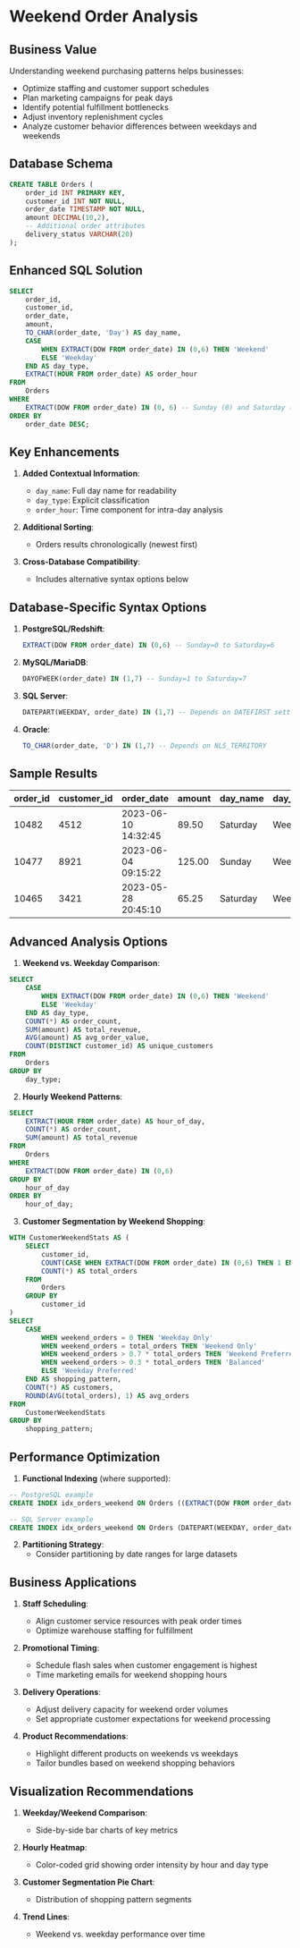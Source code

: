 # Weekend Order Analysis

## Business Value
Understanding weekend purchasing patterns helps businesses:
- Optimize staffing and customer support schedules
- Plan marketing campaigns for peak days
- Identify potential fulfillment bottlenecks
- Adjust inventory replenishment cycles
- Analyze customer behavior differences between weekdays and weekends

## Database Schema
```sql
CREATE TABLE Orders (
    order_id INT PRIMARY KEY,
    customer_id INT NOT NULL,
    order_date TIMESTAMP NOT NULL,
    amount DECIMAL(10,2),
    -- Additional order attributes
    delivery_status VARCHAR(20)
);
```

## Enhanced SQL Solution

```sql
SELECT 
    order_id,
    customer_id,
    order_date,
    amount,
    TO_CHAR(order_date, 'Day') AS day_name,
    CASE 
        WHEN EXTRACT(DOW FROM order_date) IN (0,6) THEN 'Weekend'
        ELSE 'Weekday' 
    END AS day_type,
    EXTRACT(HOUR FROM order_date) AS order_hour
FROM 
    Orders
WHERE 
    EXTRACT(DOW FROM order_date) IN (0, 6) -- Sunday (0) and Saturday (6)
ORDER BY 
    order_date DESC;
```

## Key Enhancements

1. **Added Contextual Information**:
   - `day_name`: Full day name for readability
   - `day_type`: Explicit classification
   - `order_hour`: Time component for intra-day analysis

2. **Additional Sorting**:
   - Orders results chronologically (newest first)

3. **Cross-Database Compatibility**:
   - Includes alternative syntax options below

## Database-Specific Syntax Options

1. **PostgreSQL/Redshift**:
   ```sql
   EXTRACT(DOW FROM order_date) IN (0,6) -- Sunday=0 to Saturday=6
   ```

2. **MySQL/MariaDB**:
   ```sql
   DAYOFWEEK(order_date) IN (1,7) -- Sunday=1 to Saturday=7
   ```

3. **SQL Server**:
   ```sql
   DATEPART(WEEKDAY, order_date) IN (1,7) -- Depends on DATEFIRST setting
   ```

4. **Oracle**:
   ```sql
   TO_CHAR(order_date, 'D') IN (1,7) -- Depends on NLS_TERRITORY
   ```

## Sample Results

| order_id | customer_id | order_date          | amount | day_name  | day_type | order_hour |
|----------|-------------|---------------------|--------|-----------|----------|------------|
| 10482    | 4512        | 2023-06-10 14:32:45 | 89.50  | Saturday  | Weekend  | 14         |
| 10477    | 8921        | 2023-06-04 09:15:22 | 125.00 | Sunday    | Weekend  | 9          |
| 10465    | 3421        | 2023-05-28 20:45:10 | 65.25  | Saturday  | Weekend  | 20         |

## Advanced Analysis Options

1. **Weekend vs. Weekday Comparison**:
```sql
SELECT 
    CASE 
        WHEN EXTRACT(DOW FROM order_date) IN (0,6) THEN 'Weekend'
        ELSE 'Weekday' 
    END AS day_type,
    COUNT(*) AS order_count,
    SUM(amount) AS total_revenue,
    AVG(amount) AS avg_order_value,
    COUNT(DISTINCT customer_id) AS unique_customers
FROM 
    Orders
GROUP BY 
    day_type;
```

2. **Hourly Weekend Patterns**:
```sql
SELECT 
    EXTRACT(HOUR FROM order_date) AS hour_of_day,
    COUNT(*) AS order_count,
    SUM(amount) AS total_revenue
FROM 
    Orders
WHERE 
    EXTRACT(DOW FROM order_date) IN (0,6)
GROUP BY 
    hour_of_day
ORDER BY 
    hour_of_day;
```

3. **Customer Segmentation by Weekend Shopping**:
```sql
WITH CustomerWeekendStats AS (
    SELECT 
        customer_id,
        COUNT(CASE WHEN EXTRACT(DOW FROM order_date) IN (0,6) THEN 1 END) AS weekend_orders,
        COUNT(*) AS total_orders
    FROM 
        Orders
    GROUP BY 
        customer_id
)
SELECT 
    CASE 
        WHEN weekend_orders = 0 THEN 'Weekday Only'
        WHEN weekend_orders = total_orders THEN 'Weekend Only'
        WHEN weekend_orders > 0.7 * total_orders THEN 'Weekend Preferred'
        WHEN weekend_orders > 0.3 * total_orders THEN 'Balanced'
        ELSE 'Weekday Preferred'
    END AS shopping_pattern,
    COUNT(*) AS customers,
    ROUND(AVG(total_orders), 1) AS avg_orders
FROM 
    CustomerWeekendStats
GROUP BY 
    shopping_pattern;
```

## Performance Optimization

1. **Functional Indexing** (where supported):
```sql
-- PostgreSQL example
CREATE INDEX idx_orders_weekend ON Orders ((EXTRACT(DOW FROM order_date)));

-- SQL Server example
CREATE INDEX idx_orders_weekend ON Orders (DATEPART(WEEKDAY, order_date));
```

2. **Partitioning Strategy**:
   - Consider partitioning by date ranges for large datasets

## Business Applications

1. **Staff Scheduling**:
   - Align customer service resources with peak order times
   - Optimize warehouse staffing for fulfillment

2. **Promotional Timing**:
   - Schedule flash sales when customer engagement is highest
   - Time marketing emails for weekend shopping hours

3. **Delivery Operations**:
   - Adjust delivery capacity for weekend order volumes
   - Set appropriate customer expectations for weekend processing

4. **Product Recommendations**:
   - Highlight different products on weekends vs weekdays
   - Tailor bundles based on weekend shopping behaviors

## Visualization Recommendations

1. **Weekday/Weekend Comparison**:
   - Side-by-side bar charts of key metrics

2. **Hourly Heatmap**:
   - Color-coded grid showing order intensity by hour and day type

3. **Customer Segmentation Pie Chart**:
   - Distribution of shopping pattern segments

4. **Trend Lines**:
   - Weekend vs. weekday performance over time
